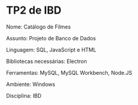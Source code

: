 # TP2 de IBD
Nome: Catálogo de Filmes

Assunto: Projeto de Banco de Dados

Linguagem: SQL, JavaScript e HTML

Bibliotecas necessárias: Electron

Ferramentas: MySQL, MySQL Workbench, Node.JS

Ambiente: Windows

Disciplina: IBD
